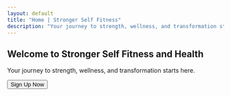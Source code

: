 ```yaml
---
layout: default
title: "Home | Stronger Self Fitness"
description: "Your journey to strength, wellness, and transformation starts here."
---
```


<!-- Hero Section -->
<section class="hero d-flex align-items-center text-center text-white" style="background: url('{{ '/assets/images/hero-bg.jpg' | relative_url }}') no-repeat center center/cover; height:100vh;">
  <div class="container hero-content shadow-box p-4">
    <h1>Welcome to Stronger Self Fitness and Health</h1>
    <p>Your journey to strength, wellness, and transformation starts here.</p>
    <button class="btn btn-danger mt-3" data-bs-toggle="modal" data-bs-target="#signupModal">
      Sign Up Now<i class="fas fa-arrow-right"></i>
    </button>
  </div>
</section>
<!-- Videos Section -->
<section class="py-5 text-center">
  <div class="container">
    <h2 class="section-heading">Are you ready for the Wellness Experience?</h2>
    <p class="mb-4">We don’t just train bodies — we transform lives through mindset, discipline, and health.</p>
    <div class="row">
      <div class="col-md-6 mb-4">
        <video controls width="100%">
          <source src="{{ '/assets/videos/video1.mp4' | relative_url }}" type="video/mp4">
        </video>
      </div>
      <div class="col-md-6 mb-4">
        <video controls width="100%">
          <source src="{{ '/assets/videos/video2.mp4' | relative_url }}" type="video/mp4">
        </video>
      </div>
    </div>
  </div>
</section>

<!-- Gym Images Section -->
<section class="py-5">
  <div class="container">
    <div class="row g-3">
      <div class="col-md-4 position-relative">
        <img src="{{ '/assets/images/gym1.jpg' | relative_url }}" class="img-fluid feature-img" alt="Gym Floors">
        <h4 class="position-absolute top-50 start-50 translate-middle text-white">Gym Floors</h4>
      </div>
      <div class="col-md-4 position-relative">
        <img src="{{ '/assets/images/gym2.jpg' | relative_url }}" class="img-fluid feature-img" alt="Weights">
        <h4 class="position-absolute top-50 start-50 translate-middle text-white">Weights</h4>
      </div>
      <div class="col-md-4 position-relative">
        <img src="{{ '/assets/images/gym3.jpg' | relative_url }}" class="img-fluid feature-img" alt="Cardio">
        <h4 class="position-absolute top-50 start-50 translate-middle text-white">Cardio</h4>
      </div>
    </div>
  </div>
</section>

<!-- Services Section -->
<section id="services" class="py-5 bg-light text-center">
  <div class="container">
    <h2 class="mb-4 section-heading">Our Services</h2>
    <div class="row">
      <div class="col-md-4 mb-4">
        <img src="{{ '/assets/images/service1.jpg' | relative_url }}" class="img-fluid mb-3" alt="Personal Training">
        <h4>Personal Training</h4>
        <p>One-on-one customized sessions tailored to your goals.</p>
      </div>
      <div class="col-md-4 mb-4">
        <img src="{{ '/assets/images/service2.jpg' | relative_url }}" class="img-fluid mb-3" alt="Group Classes">
        <h4>Group Classes</h4>
        <p>High-energy sessions designed to keep you motivated.</p>
      </div>
      <div class="col-md-4 mb-4">
        <img src="{{ '/assets/images/service3.jpg' | relative_url }}" class="img-fluid mb-3" alt="Nutrition Coaching">
        <h4>Nutrition Coaching</h4>
        <p>Holistic guidance on eating habits that fuel transformation.</p>
      </div>
    </div>
  </div>
</section>

<!-- Stats Section -->
<section id="stats" class="py-5 bg-danger text-white text-center">
  <div class="container">
    <div class="row">
      <div class="col-md-3">
        <h3 class="counter" data-target="200">0</h3>
        <p>Members Trained</p>
      </div>
      <div class="col-md-3">
        <h3 class="counter" data-target="500">0</h3>
        <p>Pounds Lost</p>
      </div>
      <div class="col-md-3">
        <h3 class="counter" data-target="50">0</h3>
        <p>Programs Completed</p>
      </div>
      <div class="col-md-3">
        <h3 class="counter" data-target="150">0</h3>
        <p>Happy Clients</p>
      </div>
    </div>
  </div>
</section>

<!-- Classes Section -->
<section id="classes" class="py-5">
  <div class="container">
    <h2 class="mb-4 section-heading">Our Classes</h2>
    <div class="row align-items-center">
      <div class="col-md-6">
        <p>Our group classes are designed for all fitness levels, focusing on strength, endurance, and fun. With personalized attention in a group setting, you’ll find motivation and energy that keeps you coming back.</p>
        <p>Whether it’s high-intensity interval training or calming wellness classes, we have something for everyone. Join us and become part of a supportive community dedicated to achieving results together.</p>
      </div>
      <div class="col-md-6">
        <img src="{{ '/assets/images/gym4.jpg' | relative_url }}" class="img-fluid" alt="Classes">
      </div>
    </div>
  </div>
</section>

<!-- Equipment Section -->
<section class="py-5 text-center bg-danger text-white">
  <div class="container">
    <h2 class="mb-5">We also have an amazing selection of cardio equipment</h2>
    <div class="row g-3">
      <div class="col-md-4"><img src="{{ '/assets/images/gym1.jpg' | relative_url }}" class="img-fluid hover-zoom feature-img" alt="Equipment"></div>
      <div class="col-md-4"><img src="{{ '/assets/images/gym2.jpg' | relative_url }}" class="img-fluid hover-zoom feature-img" alt="Equipment"></div>
      <div class="col-md-4"><img src="{{ '/assets/images/gym3.jpg' | relative_url }}" class="img-fluid hover-zoom feature-img" alt="Equipment"></div>
    </div>
  </div>
</section>
